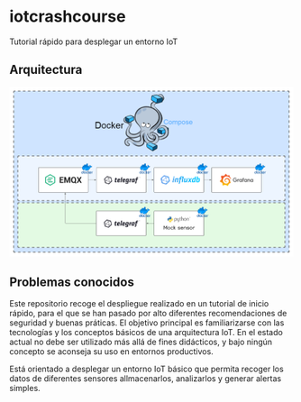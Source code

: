# iotcrashcourse
Tutorial rápido para desplegar un entorno IoT

## Arquitectura
![alt text](https://github.com/ManoloCourses/iotcrashcourse/blob/main/images/arquitectura.png)


## Problemas conocidos
Este repositorio recoge el despliegue realizado en un tutorial de inicio rápido, para el que se han pasado por alto diferentes recomendaciones de seguridad y buenas práticas. El objetivo principal es familiarizarse con las tecnologías y los conceptos básicos de una arquitectura IoT. En el estado actual no debe ser utilizado más allá de fines didácticos, y bajo ningún concepto se aconseja su uso en entornos productivos.

Está orientado a desplegar un entorno IoT básico que permita recoger los datos de diferentes sensores allmacenarlos, analizarlos y generar alertas simples. 
